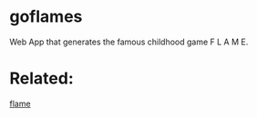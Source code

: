 # goflames

Web App that generates the famous childhood game F L A M E.


# Related:
[flame](https://github.com/rbo13/flame)
